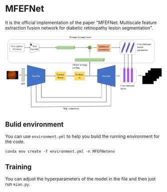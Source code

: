# MFEFNet

It is the official implementation of the paper "MFEFNet: Multiscale feature extraction fusion network for diabetic retinopathy lesion segmentation".

![overview](/README.assets/overview.JPG)

## Bulid  environment

You can use `environment.yml` to help you build the running environment for the code.

```
conda env create -f environment.yml -n MFEFNetenv
```

## Training

You can adjust the hyperparameters of the model in the file and then just run `mian.py`.

